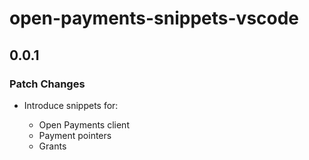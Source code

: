 # open-payments-snippets-vscode

## 0.0.1

### Patch Changes

-   Introduce snippets for:

    -   Open Payments client
    -   Payment pointers
    -   Grants
